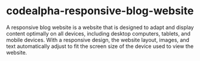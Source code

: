 # codealpha-responsive-blog-website
A responsive blog website is a website that is designed to adapt
and display content optimally on all devices, including desktop
computers, tablets, and mobile devices. With a responsive
design, the website layout, images, and text automatically adjust
to fit the screen size of the device used to view the website.
